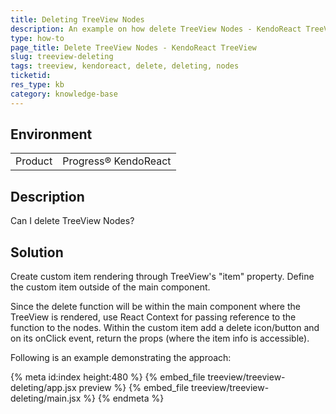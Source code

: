 ```yaml
---
title: Deleting TreeView Nodes
description: An example on how delete TreeView Nodes - KendoReact TreeView.
type: how-to
page_title: Delete TreeView Nodes - KendoReact TreeView
slug: treeview-deleting
tags: treeview, kendoreact, delete, deleting, nodes
ticketid: 
res_type: kb
category: knowledge-base
---
```


## Environment

<table>
    <tbody>
	    <tr>
	    	<td>Product</td>
	    	<td>Progress® KendoReact</td>
	    </tr>
    </tbody>
</table>


## Description
Can I delete TreeView Nodes?

## Solution
Create custom item rendering through TreeView's "item" property. Define the custom item outside of the main component.

Since the delete function will be within the main component where the TreeView is rendered, use React Context for passing reference to the function to the nodes. Within the custom item add a delete icon/button and on its onClick event, return the props (where the item info is accessible).

Following is an example demonstrating the approach:

{% meta id:index height:480 %}
{% embed_file treeview/treeview-deleting/app.jsx preview %}
{% embed_file treeview/treeview-deleting/main.jsx %}
{% endmeta %} 
